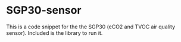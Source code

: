 # SGP30-sensor

This is a code snippet for the the SGP30 (eCO2 and TVOC air quality sensor). Included is the library to run it. 
